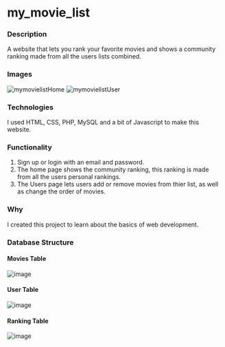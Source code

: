 # my_movie_list
### Description
A website that lets you rank your favorite movies and shows a community ranking made from all the users lists combined.

### Images
![mymovielistHome](https://user-images.githubusercontent.com/88403974/233849729-365f643e-b4a2-489b-a760-d1973e322a89.png)
![mymovielistUser](https://user-images.githubusercontent.com/88403974/233849733-80d8568a-da69-4c44-aa6e-e0b0adfe8d6e.png)

### Technologies
I used HTML, CSS, PHP, MySQL and a bit of Javascript to make this website.

### Functionality
1. Sign up or login with an email and password.
2. The home page shows the community ranking, this ranking is made from all the users personal rankings.
3. The Users page lets users add or remove movies from thier list, as well as change the order of movies.

### Why
I created this project to learn about the basics of web development.

### Database Structure
#### Movies Table
![image](https://user-images.githubusercontent.com/88403974/233851429-42aa7af4-00db-403c-8a09-ba65cdba552b.png)
#### User Table
![image](https://user-images.githubusercontent.com/88403974/233851477-27d0e461-44b0-4f0c-824e-793404bca2d0.png)
#### Ranking Table
![image](https://user-images.githubusercontent.com/88403974/233851504-d1f99e4d-cddd-466c-aa9f-52cfc8d8795f.png)
